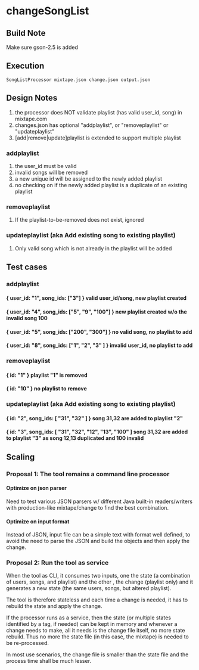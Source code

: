 # changeSongList


## Build Note
Make sure gson-2.5 is added

## Execution
```
SongListProcessor mixtape.json change.json output.json
```

## Design Notes
1. the processor does NOT validate playlist (has valid user_id, song) in mixtape.com
2. changes.json has optional "addplaylist", or "removeplaylist" or "updateplaylist"
3. [add|remove|update]playlist is extended to support multiple playlist


### addplaylist
1. the user_id must be valid
2. invalid songs will be removed
3. a new unique id will be assigned to the newly added playlist
4. no checking on if the newly added playlist is a duplicate of an existing playlist

### removeplaylist
1. If the playlist-to-be-removed does not exist, ignored

### updateplaylist (aka Add existing song to existing playlist)
1. Only valid song which is not already in the playlist will be added

## Test cases

### addplaylist
 #### { user_id: "1", song_ids: ["3"] }             valid user_id/song, new playlist created 
 #### { user_id: "4", song_ids: ["5", "9", "100"] } new playlist created w/o the invalid song 100
 #### { user_id: "5", song_ids: ["200", "300"] }    no valid song, no playlist to add
 #### { user_id: "8", song_ids: ["1", "2", "3" ] }  invalid user_id, no playlist to add
 
### removeplaylist
 #### { id: "1" }     playlist "1" is removed
 #### { id: "10" }    no playlist to remove
 
### updateplaylist (aka Add existing song to existing playlist)
 #### { id: "2", song_ids: [ "31", "32" ] }  song 31,32 are added to playlist "2"
 #### { id: "3", song_ids: [ "31", "32", "12", "13", "100" ] song 31,32 are added to playlist "3" as song 12,13 duplicated and 100 invalid

## Scaling

### Proposal 1: The tool remains a command line processor 
#### Optimize on json parser

Need to test various JSON parsers w/ different Java built-in readers/writers with production-like mixtape/change to find
the best combination.
 
#### Optimize on input format

Instead of JSON, input file can be a simple text with format well defined, to avoid the need to parse the JSON and build
the objects and then apply the change.
   
### Proposal 2: Run the tool as service

When the tool as CLI, it consumes two inputs, one the state (a combination of users, songs, and playlist) and the other
, the change (playlist only) and it generates a new state (the same users, songs, but altered playlist).

The tool is therefore stateless and each time a change is needed, it has to rebuild the state and apply the change.

If the processor runs as a service, then the state (or multiple states identified by a tag, if needed) can be kept in memory
and whenever a change needs to make, all it needs is the change file itself, no more state rebuild. Thus no more the state
file (in this case, the mixtape) is needed to be re-processed.

In most use scenarios, the change file is smaller than the state file and the process time shall be much lesser.

